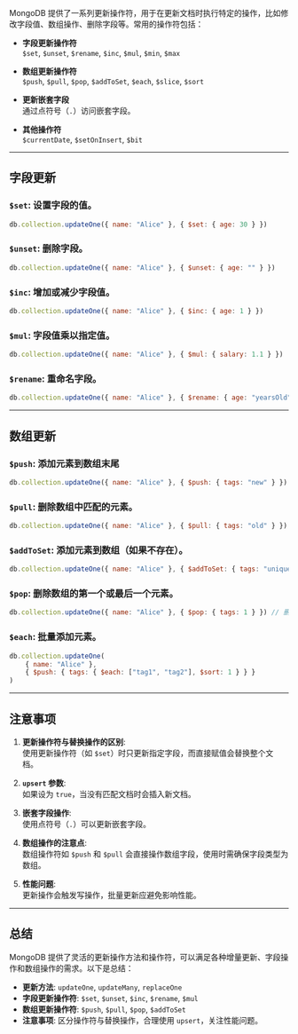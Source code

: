 MongoDB 提供了一系列更新操作符，用于在更新文档时执行特定的操作，比如修改字段值、数组操作、删除字段等。常用的操作符包括：

- **字段更新操作符**  
    `$set`, `$unset`, `$rename`, `$inc`, `$mul`, `$min`, `$max`
    
- **数组更新操作符**  
    `$push`, `$pull`, `$pop`, `$addToSet`, `$each`, `$slice`, `$sort`
    
- **更新嵌套字段**  
    通过点符号（`.`）访问嵌套字段。
    
- **其他操作符**  
    `$currentDate`, `$setOnInsert`, `$bit`

---
## 字段更新

### **`$set`**: 设置字段的值。

```javascript
db.collection.updateOne({ name: "Alice" }, { $set: { age: 30 } })
```
### **`$unset`**: 删除字段。

```javascript
db.collection.updateOne({ name: "Alice" }, { $unset: { age: "" } })
```
### **`$inc`**: 增加或减少字段值。

```javascript
db.collection.updateOne({ name: "Alice" }, { $inc: { age: 1 } })
```
### **`$mul`**: 字段值乘以指定值。

```javascript
db.collection.updateOne({ name: "Alice" }, { $mul: { salary: 1.1 } })
```
### **`$rename`**: 重命名字段。

```javascript
db.collection.updateOne({ name: "Alice" }, { $rename: { age: "yearsOld" } })
```

---
## 数组更新

### **`$push`**: 添加元素到数组末尾

```javascript
db.collection.updateOne({ name: "Alice" }, { $push: { tags: "new" } })
```
### **`$pull`**: 删除数组中匹配的元素。

```javascript
db.collection.updateOne({ name: "Alice" }, { $pull: { tags: "old" } })
```
### **`$addToSet`**: 添加元素到数组（如果不存在）。

```javascript
db.collection.updateOne({ name: "Alice" }, { $addToSet: { tags: "unique" } })
```
### **`$pop`**: 删除数组的第一个或最后一个元素。

```javascript
db.collection.updateOne({ name: "Alice" }, { $pop: { tags: 1 } }) // 删除最后一个
```
### **`$each`**: 批量添加元素。

```javascript
db.collection.updateOne(
    { name: "Alice" },
    { $push: { tags: { $each: ["tag1", "tag2"], $sort: 1 } } }
)
```

---
## 注意事项

1. **更新操作符与替换操作的区别**:  
    使用更新操作符（如 `$set`）时只更新指定字段，而直接赋值会替换整个文档。
    
2. **`upsert` 参数**:  
    如果设为 `true`，当没有匹配文档时会插入新文档。
    
3. **嵌套字段操作**:  
    使用点符号（`.`）可以更新嵌套字段。
    
4. **数组操作的注意点**:  
    数组操作符如 `$push` 和 `$pull` 会直接操作数组字段，使用时需确保字段类型为数组。
    
5. **性能问题**:  
    更新操作会触发写操作，批量更新应避免影响性能。

---
## 总结

MongoDB 提供了灵活的更新操作方法和操作符，可以满足各种增量更新、字段操作和数组操作的需求。以下是总结：

- **更新方法**: `updateOne`, `updateMany`, `replaceOne`
- **字段更新操作符**: `$set`, `$unset`, `$inc`, `$rename`, `$mul`
- **数组更新操作符**: `$push`, `$pull`, `$pop`, `$addToSet`
- **注意事项**: 区分操作符与替换操作，合理使用 `upsert`，关注性能问题。